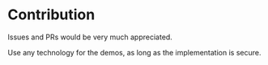 # Contribution

Issues and PRs would be very much appreciated.

Use any technology for the demos, as long as the implementation is secure.
